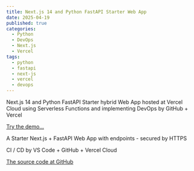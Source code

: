 ```yaml
---
title: Next.js 14 and Python FastAPI Starter Web App
date: 2025-04-19
published: true
categories:
  - Python
  - DevOps
  - Next.js
  - Vercel
tags:
  - python
  - fastapi
  - next-js
  - vercel
  - devops
---
```


Next.js 14 and Python FastAPI Starter hybrid Web App hosted at Vercel Cloud using Serverless Functions and implementing DevOps by GitHub + Vercel

<a href="https://fastapi-vercel-start-one.vercel.app/" target="_blank" title="Next.js and Python FastAPI Web App at Vercel">Try the demo...</a>

A Starter Next.js + FastAPI Web App with endpoints - secured by HTTPS

CI / CD by VS Code + GitHub + Vercel Cloud 

<a href="https://github.com/persteenolsen/fastapi-vercel-start-one" target="_blank">The source code at GitHub</a>
